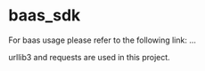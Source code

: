 # baas_sdk
For baas usage please refer to the following link:
...

urllib3 and requests are used in this project.